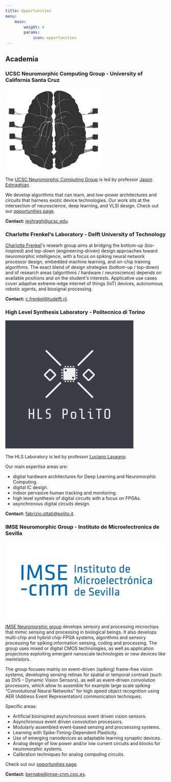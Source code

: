 ```yaml
---
title: Opportunities
menu:
    main: 
        weight: 4
        params:
            icon: opportunities
---
```


## Academia


### UCSC Neuromorphic Computing Group - University of California Santa Cruz

![UCSC](ucsc-logo.png)

The [UCSC Neuromorphic Computing Group](https://ncg.ucsc.edu/) is led by professor [Jason Eshraghian](https://jasoneshraghian.com). 

We develop algorithms that can learn, and low-power architectures and circuits that harness exotic device technologies. Our work sits at the intersection of neuroscience, deep learning, and VLSI design. Check out our [opportunities page](https://ncg.ucsc.edu/join-us/).

**Contact:** jeshragh@ucsc.edu.

### Charlotte Frenkel's Laboratory - Delft University of Technology 

[Charlotte Frenkel](https://chfrenkel.github.io)'s researh group aims at bridging the bottom-up (bio-inspired) and top-down (engineering-driven) design approaches toward neuromorphic intelligence, with a focus on spiking neural network processor design, embedded machine learning, and on-chip training algorithms. The exact blend of design strategies (bottom-up / top-down) and of research areas (algorithms / hardware / neuroscience) depends on available positions and on the student's interests. Applicative use cases cover adaptive extreme-edge internet of things (IoT) devices, autonomous robotic agents, and biosignal processing.

**Contact:** c.frenkel@tudelft.nl.

### High Level Synthesis Laboratory - Politecnico di Torino

![HLS Lab PoliTo](hlspolito-logo.png)

The HLS Laboratory is led by professor [Luciano Lavagno](https://scholar.google.com/citations?user=tRCNWC4AAAAJ&hl=en&oi=ao).

Our main expertise areas are:
- digital hardware architectures for Deep Learning and Neuromorphic Computing.
- digital IC design.
- indoor pervasive human tracking and monitoring.
- high level synthesis of digital circuits with a focus on FPGAs.
- asynchronous digital circuits design.

**Contact:** fabrizio.ottati@polito.it.

### IMSE Neuromorphic Group - Instituto de Microelectronica de Sevilla

![IMSE Neuromorphic Group](imse-sevilla.png)

[IMSE Neuromorphic group](http://www2.imse-cnm.csic.es/neuromorphs/) develops sensory and processing microchips that mimic sensing and processing in biological beings. It also develops multi-chip and hybrid chip-FPGA systems, algorithms and sensory processing for spiking information sensing, coding and processing. The group uses mixed or digital CMOS technologies, as well as application projections exploiting emergent nanoscale technologies or new devices like memristors.

The group focuses mainly on event-driven (spiking) frame-free vision systems, developing sensing retinas for spatial or temporal contrast (such as DVS – Dynamic Vision Sensors), as well as event-driven convolution processors, which allow to assemble for example large scale spiking “Convolutional Neural Networks” for high speed object recognition using AER (Address Event Representation) communication techniques.

Specific areas:
- Artificial bioinspired asynchronous event driven vision sensors.
- Asynchronous event driven convolution processors.
- Modularly assembled event-based sensing and procsessing systems.
- Learning with Spike-Timing-Dependent Plasticity.
- Use of emerging nanodevices as adaptable learning synaptic devices.
- Analog design of low power and/or low current circuits and blocks for neuromorphic systems.
- Calibration techniques for analog computing circuits.

Check out our [opportunities page](http://imse-cnm.csic.es/en/career-imse.php).

**Contact:** bernabe@imse-cnm.csic.es.
